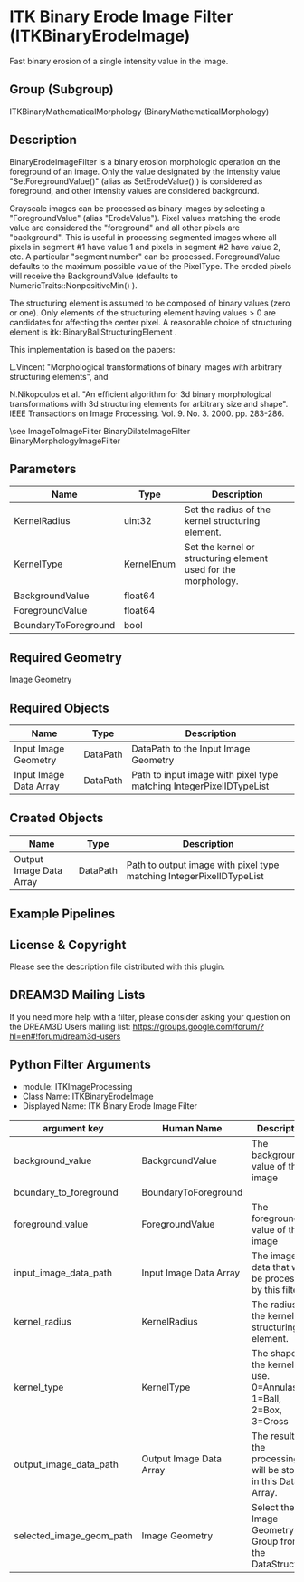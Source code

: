 # ITK Binary Erode Image Filter (ITKBinaryErodeImage)

Fast binary erosion of a single intensity value in the image.

## Group (Subgroup)

ITKBinaryMathematicalMorphology (BinaryMathematicalMorphology)

## Description

BinaryErodeImageFilter is a binary erosion morphologic operation on the foreground of an image. Only the value designated by the intensity value "SetForegroundValue()" (alias as SetErodeValue() ) is considered as foreground, and other intensity values are considered background.

Grayscale images can be processed as binary images by selecting a "ForegroundValue" (alias "ErodeValue"). Pixel values matching the erode value are considered the "foreground" and all other pixels are "background". This is useful in processing segmented images where all pixels in segment #1 have value 1 and pixels in segment #2 have value 2, etc. A particular "segment number" can be processed. ForegroundValue defaults to the maximum possible value of the PixelType. The eroded pixels will receive the BackgroundValue (defaults to NumericTraits::NonpositiveMin() ).

The structuring element is assumed to be composed of binary values (zero or one). Only elements of the structuring element having values > 0 are candidates for affecting the center pixel. A reasonable choice of structuring element is itk::BinaryBallStructuringElement .

This implementation is based on the papers:

L.Vincent "Morphological transformations of binary images with
arbitrary structuring elements", and

N.Nikopoulos et al. "An efficient algorithm for 3d binary
morphological transformations with 3d structuring elements
for arbitrary size and shape". IEEE Transactions on Image Processing. Vol. 9. No. 3. 2000. pp. 283-286.

\see ImageToImageFilter BinaryDilateImageFilter BinaryMorphologyImageFilter

## Parameters

| Name | Type | Description |
|------|------|-------------|
| KernelRadius | uint32 | Set the radius of the kernel structuring element. |
| KernelType | KernelEnum | Set the kernel or structuring element used for the morphology. |
| BackgroundValue | float64 |  |
| ForegroundValue | float64 |  |
| BoundaryToForeground | bool |  |

## Required Geometry

Image Geometry

## Required Objects

| Name |Type | Description |
|-----|------|-------------|
| Input Image Geometry | DataPath | DataPath to the Input Image Geometry |
| Input Image Data Array | DataPath | Path to input image with pixel type matching IntegerPixelIDTypeList |

## Created Objects

| Name |Type | Description |
|-----|------|-------------|
| Output Image Data Array | DataPath | Path to output image with pixel type matching IntegerPixelIDTypeList |

## Example Pipelines


## License & Copyright

Please see the description file distributed with this plugin.


## DREAM3D Mailing Lists

If you need more help with a filter, please consider asking your question on the DREAM3D Users mailing list:
https://groups.google.com/forum/?hl=en#!forum/dream3d-users




## Python Filter Arguments

+ module: ITKImageProcessing
+ Class Name: ITKBinaryErodeImage
+ Displayed Name: ITK Binary Erode Image Filter

| argument key | Human Name | Description | Parameter Type |
|--------------|------------|-------------|----------------|
| background_value | BackgroundValue | The background value of the image | complex.Float64Parameter |
| boundary_to_foreground | BoundaryToForeground |  | complex.BoolParameter |
| foreground_value | ForegroundValue | The foreground value of the image | complex.Float64Parameter |
| input_image_data_path | Input Image Data Array | The image data that will be processed by this filter. | complex.ArraySelectionParameter |
| kernel_radius | KernelRadius | The radius of the kernel structuring element. | complex.VectorUInt32Parameter |
| kernel_type | KernelType | The shape of the kernel to use. 0=Annulas, 1=Ball, 2=Box, 3=Cross | complex.ChoicesParameter |
| output_image_data_path | Output Image Data Array | The result of the processing will be stored in this Data Array. | complex.DataObjectNameParameter |
| selected_image_geom_path | Image Geometry | Select the Image Geometry Group from the DataStructure. | complex.GeometrySelectionParameter |


